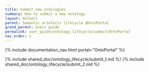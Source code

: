 ```yaml
---
title: Submit new ontologies
summary: How to submit a new ontology
layout: default
parent: Semantic artefacts lifecycle @OntoPortal
grand_parent: Users guide
permalink: user_guide/ontology_lifecycle/submit/OntoPortal
nav_order: 1
---
```


{% include documentation_nav.html portal="OntoPortal"  %}

{% include shared_doc/ontology_lifecycle/submit_1.md  %}
{% include shared_doc/ontology_lifecycle/submit_2.md  %}
